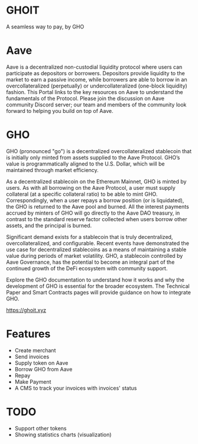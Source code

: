 # GHOIT
A seamless way to pay, by GHO

# Aave
Aave is a decentralized non-custodial liquidity protocol where users can participate as depositors or borrowers. Depositors provide liquidity to the market to earn a passive income, while borrowers are able to borrow in an overcollateralized (perpetually) or undercollateralized (one-block liquidity) fashion. This Portal links to the key resources on Aave to understand the fundamentals of the Protocol. Please join the discussion on Aave community Discord server; our team and members of the community look forward to helping you build on top of Aave.

# GHO
GHO (pronounced "go") is a decentralized overcollateralized stablecoin that is initially only minted from assets supplied to the Aave Protocol. GHO’s value is programmatically aligned to the U.S. Dollar, which will be maintained through market efficiency.

As a decentralized stablecoin on the Ethereum Mainnet, GHO is minted by users. As with all borrowing on the Aave Protocol, a user must supply collateral (at a specific collateral ratio) to be able to mint GHO. Correspondingly, when a user repays a borrow position (or is liquidated), the GHO is returned to the Aave pool and burned. All the interest payments accrued by minters of GHO will go directly to the Aave DAO treasury, in contrast to the standard reserve factor collected when users borrow other assets, and the principal is burned.

Significant demand exists for a stablecoin that is truly decentralized, overcollateralized, and configurable. Recent events have demonstrated the use case for decentralized stablecoins as a means of maintaining a stable value during periods of market volatility. GHO, a stablecoin controlled by Aave Governance, has the potential to become an integral part of the continued growth of the DeFi ecosystem with community support.

Explore the GHO documentation to understand how it works and why the development of GHO is essential for the broader ecosystem. The Technical Paper and Smart Contracts pages will provide guidance on how to integrate GHO.

https://ghoit.xyz

# Features
- Create merchant
- Send invoices
- Supply token on Aave
- Borrow GHO from Aave
- Repay
- Make Payment
- A CMS to track your invoices with invoices' status

# TODO
- Support other tokens
- Showing statistics charts (visualization)